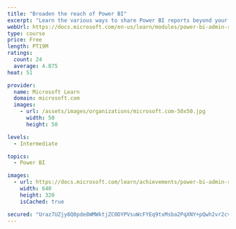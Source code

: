```yaml
---
title: "Broaden the reach of Power BI"
excerpt: "Learn the various ways to share Power BI reports beyond your Power BI tenant."
webUrl: https://docs.microsoft.com/en-us/learn/modules/power-bi-admin-reach/
type: course
price: Free
length: PT19M
ratings:
  count: 24
  average: 4.875
heat: 51

provider:
  name: Microsoft Learn
  domain: microsoft.com
  images:
    - url: /assets/images/organizations/microsoft.com-50x50.jpg
      width: 50
      height: 50

levels:
  - Intermediate

topics:
  - Power BI

images:
  - url: https://docs.microsoft.com/learn/achievements/power-bi-admin-reach-social.png
    width: 640
    height: 320
    isCached: true

secured: "Uraz7UZjy8Q0pde8WMWktjZC0DYPVsuWcFYEq9txMsba2PqXNY+pQwh2vr2cvct74FowIiG1jyy8H131vrOmpVSSn5wqjTV33s2YggsWsKTIj0dPaJ/6xJWmUl6mnZmQw4cyg7vB0ePYqmvQ+IJLff8iENO2IjRM7AANp6N8hNwVGied0YFk34lnL3GUOVkc/ngb65JXr7CL7fs7CXTwbrdwOpDPeL/rRvRhCJCrdtqm2Y4rLXespOjoicNSausafSl1kBR/T2xlGmpAIwflKpldrAqIlo/+pEkqkHO597LAcpAQ+NilP/JfVzYI7zhitWI7LRjz1KQXsgOzbf84mvbrzsBfEsj2Bav5kIkLci9tNJbyf4JzkjLvmUiFgt4/RsvqtDeRMqrl6JXtIdMufR/mmZ0EtRNQ2qSSmBPFM98=;kDmOS/YS26J0LGLyitCytA=="
---
```


